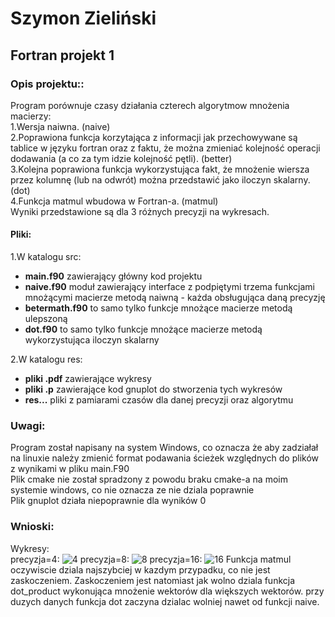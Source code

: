 # Szymon Zieliński
## Fortran projekt 1

### Opis projektu::
Program porównuje czasy działania czterech algorytmow mnożenia macierzy:  
1.Wersja naiwna. (naive)  
2.Poprawiona funkcja korzytająca z informacji jak przechowywane są tablice w języku fortran oraz z faktu, że można zmieniać kolejność operacji dodawania (a co za tym idzie kolejność pętli). (better)  
3.Kolejna poprawiona funkcja wykorzystująca fakt, że mnożenie wiersza przez kolumnę (lub na odwrót) można przedstawić jako iloczyn skalarny. (dot)  
4.Funkcja matmul wbudowa w Fortran-a. (matmul)  
Wyniki przedstawione są dla 3 różnych precyzji na wykresach.

#### Pliki:
1.W katalogu src: 
* **main.f90** zawierający główny kod projektu
* **naive.f90** moduł zawierający interface z podpiętymi trzema funkcjami mnożącymi macierze metodą naiwną - każda obsługująca daną precyzję
* **betermath.f90** to samo tylko funkcje mnożące macierze metodą ulepszoną
* **dot.f90** to samo tylko funkcje mnożące macierze metodą wykorzystująca iloczyn skalarny  

2.W katalogu res:  
* **pliki .pdf** zawierające wykresy
* **pliki .p** zawierające kod gnuplot do stworzenia tych wykresów
* **res...** pliki z pamiarami czasów dla danej precyzji oraz algorytmu

### Uwagi:
Program został napisany na system Windows, co oznacza że aby zadziałał na linuxie należy zmienić format podawania ścieżek względnych do plików z wynikami w pliku main.F90  
Plik cmake nie został spradzony z powodu braku cmake-a na moim systemie windows, co nie oznacza ze nie dziala poprawnie  
Plik gnuplot działa niepoprawnie dla wyników 0

### Wnioski:
Wykresy:  
precyzja=4:
![4](https://user-images.githubusercontent.com/44688394/57106963-15508600-6d2f-11e9-94ee-e0ae14303cc0.PNG)
precyzja=8:
![8](https://user-images.githubusercontent.com/44688394/57106805-9fe4b580-6d2e-11e9-9bd2-a84bdc5b0e80.PNG)
precyzja=16:
![16](https://user-images.githubusercontent.com/44688394/57106940-0073f280-6d2f-11e9-8a01-0fc0a40a2804.PNG)
Funkcja matmul oczywiscie dziala najszybciej w kazdym przypadku, co nie jest zaskoczeniem. Zaskoczeniem jest natomiast jak wolno dziala funkcja dot_product wykonująca mnożenie wektorów dla większych wektorów. przy duzych danych funkcja dot zaczyna dzialac wolniej nawet od funkcji naive.

